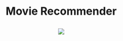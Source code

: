 # <p align="center"> Movie Recommender </p>

<p align="center"> <img src="https://user-images.githubusercontent.com/59677362/129115543-fda440c2-edee-4992-add8-dac03826f252.PNG" /> </p>

